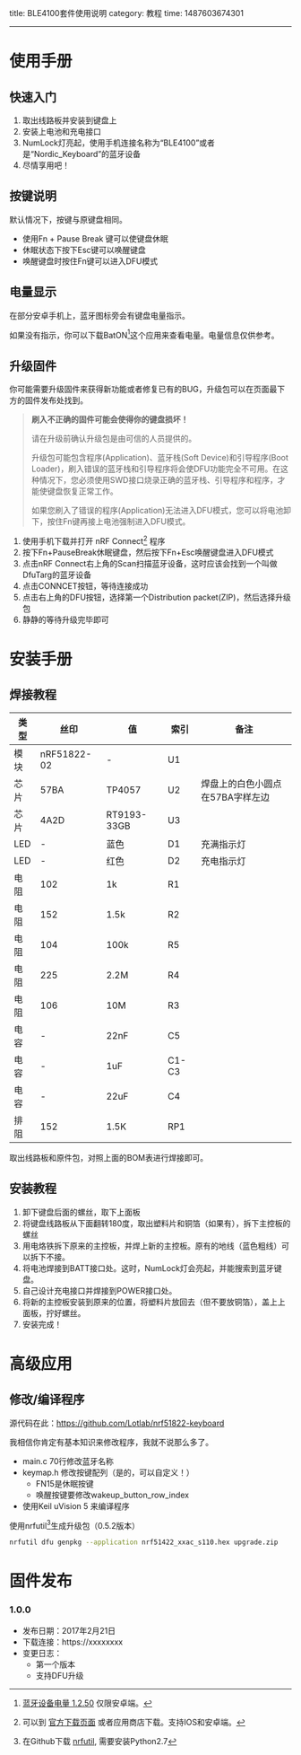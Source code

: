 title: BLE4100套件使用说明
category: 教程
time: 1487603674301

---

# 使用手册

## 快速入门

1. 取出线路板并安装到键盘上
2. 安装上电池和充电接口
3. NumLock灯亮起，使用手机连接名称为“BLE4100”或者是“Nordic_Keyboard”的蓝牙设备
4. 尽情享用吧！

## 按键说明

默认情况下，按键与原键盘相同。

- 使用Fn + Pause Break 键可以使键盘休眠
- 休眠状态下按下Esc键可以唤醒键盘
- 唤醒键盘时按住Fn键可以进入DFU模式

## 电量显示

在部分安卓手机上，蓝牙图标旁会有键盘电量指示。

如果没有指示，你可以下载BatON[^1]这个应用来查看电量。电量信息仅供参考。

## 升级固件

你可能需要升级固件来获得新功能或者修复已有的BUG，升级包可以在页面最下方的固件发布处找到。

> **刷入不正确的固件可能会使得你的键盘损坏！**
>
> 请在升级前确认升级包是由可信的人员提供的。
>
> 升级包可能包含程序(Application)、蓝牙栈(Soft Device)和引导程序(Boot Loader)，刷入错误的蓝牙栈和引导程序将会使DFU功能完全不可用。在这种情况下，您必须使用SWD接口烧录正确的蓝牙栈、引导程序和程序，才能使键盘恢复正常工作。
>
> 如果您刷入了错误的程序(Application)无法进入DFU模式，您可以将电池卸下，按住Fn键再接上电池强制进入DFU模式。

1. 使用手机下载并打开 nRF Connect[^2] 程序
2. 按下Fn+PauseBreak休眠键盘，然后按下Fn+Esc唤醒键盘进入DFU模式
3. 点击nRF Connect右上角的Scan扫描蓝牙设备，这时应该会找到一个叫做DfuTarg的蓝牙设备
4. 点击CONNCET按钮，等待连接成功
5. 点击右上角的DFU按钮，选择第一个Distribution packet(ZIP)，然后选择升级包
6. 静静的等待升级完毕即可

# 安装手册

## 焊接教程

| 类型   | 丝印          | 值           | 索引    | 备注                 |
| ---- | ----------- | ----------- | ----- | ------------------ |
| 模块   | nRF51822-02 | -           | U1    |                    |
| 芯片   | 57BA        | TP4057      | U2    | 焊盘上的白色小圆点在57BA字样左边 |
| 芯片   | 4A2D        | RT9193-33GB | U3    |                    |
| LED  | -           | 蓝色          | D1    | 充满指示灯              |
| LED  | -           | 红色          | D2    | 充电指示灯              |
| 电阻   | 102         | 1k          | R1    |                    |
| 电阻   | 152         | 1.5k        | R2    |                    |
| 电阻   | 104         | 100k        | R5    |                    |
| 电阻   | 225         | 2.2M        | R4    |                    |
| 电阻   | 106         | 10M         | R3    |                    |
| 电容   | -           | 22nF        | C5    |                    |
| 电容   | -           | 1uF         | C1-C3 |                    |
| 电容   | -           | 22uF        | C4    |                    |
| 排阻   | 152         | 1.5K        | RP1   |                    |

取出线路板和原件包，对照上面的BOM表进行焊接即可。

## 安装教程

1. 卸下键盘后面的螺丝，取下上面板
2. 将键盘线路板从下面翻转180度，取出塑料片和铜箔（如果有），拆下主控板的螺丝
3. 用电烙铁拆下原来的主控板，并焊上新的主控板。原有的地线（蓝色粗线）可以拆下不接。
4. 将电池焊接到BATT接口处。这时，NumLock灯会亮起，并能搜索到蓝牙键盘。
5. 自己设计充电接口并焊接到POWER接口处。
6. 将新的主控板安装到原来的位置，将塑料片放回去（但不要放铜箔），盖上上面板，拧好螺丝。
7. 安装完成！

# 高级应用

## 修改/编译程序

源代码在此：https://github.com/Lotlab/nrf51822-keyboard

我相信你肯定有基本知识来修改程序，我就不说那么多了。

- main.c 70行修改蓝牙名称
- keymap.h 修改按键配列（是的，可以自定义！）
  - FN15是休眠按键
  - 唤醒按键要修改wakeup_button_row_index
- 使用Keil uVision 5 来编译程序

使用nrfutil[^3]生成升级包（0.5.2版本）

```bash
nrfutil dfu genpkg --application nrf51422_xxac_s110.hex upgrade.zip
```

# 固件发布

### 1.0.0

- 发布日期：2017年2月21日
- 下载连接：https://xxxxxxxx
- 变更日志：
  - 第一个版本
  - 支持DFU升级

[^1]: [蓝牙设备电量 1.2.50](http://www.coolapk.com/apk/com.limi.baton) 仅限安卓端。
[^2]: 可以到 [官方下载页面](http://www.nordicsemi.com/eng/Products/Nordic-mobile-Apps/nRF-Connect-for-mobile-previously-called-nRF-Master-Control-Panel) 或者应用商店下载。支持IOS和安卓端。
[^3]: 在Github下载 [nrfutil](https://github.com/NordicSemiconductor/pc-nrfutil/releases/tag/v0.5.2), 需要安装Python2.7